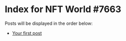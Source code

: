 # Index for NFT World #7663
Posts will be displayed in the order below:

- [Your first post](./001-first.md)


